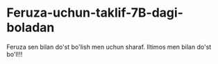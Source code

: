 # Feruza-uchun-taklif-7B-dagi-boladan
Feruza sen bilan do'st bo'lish men uchun sharaf. Iltimos men bilan do'st bo'l!!!
